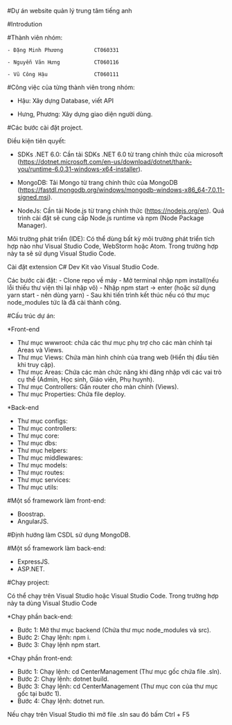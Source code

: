 #Dự án website quản lý trung tâm tiếng anh

#Introdution

#Thành viên nhóm:           

    - Đặng Minh Phương          CT060331
    
    - Nguyễn Văn Hưng           CT060116
    
    - Vũ Công Hậu               CT060111

#Công việc của từng thành viên trong nhóm:
- Hậu: Xây dựng Database, viết API

- Hưng, Phương: Xây dựng giao diện người dùng.

#Các bước cài đặt project.

Điều kiện tiên quyết:

- SDKs .NET 6.0: Cần tải SDKs .NET 6.0 từ trang chính thức của microsoft (https://dotnet.microsoft.com/en-us/download/dotnet/thank-you/runtime-6.0.31-windows-x64-installer).

- MongoDB: Tải Mongo từ trang chính thức của MongoDB (https://fastdl.mongodb.org/windows/mongodb-windows-x86_64-7.0.11-signed.msi).

- NodeJs: Cần tải Node.js từ trang chính thức (https://nodejs.org/en). Quá trình cài đặt sẽ cung cấp Node.js runtime và npm (Node Package Manager).

Môi trường phát triển (IDE): Có thể dùng bất kỳ môi trường phát triển tích hợp nào như Visual Studio Code, WebStorm hoặc Atom. Trong trường hợp này ta sẽ sử dụng Visual Studio Code.

Cài đặt extension C# Dev Kit vào Visual Studio Code.

Các bước cài đặt: - Clone repo về máy - Mở terminal nhập npm install(nếu lỗi thiếu thư viện thì lại nhập vô) - Nhập npm start -> enter (hoặc sử dụng yarn start - nên dùng yarn) - Sau khi tiến trình kết thúc nếu có thư mục node_modules tức là đã cài thành công.

#Cấu trúc dự án:

*Front-end
- Thư mục wwwroot: chứa các thư mục phụ trợ cho các màn chính tại Areas và Views.
- Thư mục Views: Chứa màn hình chính của trang web (Hiển thị đầu tiên khi truy cập).
- Thư mục Areas: Chứa các màn chức năng khi đăng nhập với các vai trò cụ thể (Admin, Học sinh, Giáo viên, Phụ huynh).
- Thư mục Controllers: Gắn router cho màn chính (Views).
- Thư mục Properties: Chứa file deploy.

*Back-end
- Thư mục configs:
- Thư mục controllers:
- Thư mục core:
- Thư mục dbs:
- Thư mục helpers:
- Thư mục middlewares:
- Thư mục models:
- Thư mục routes:
- Thư mục services:
- Thư mục utils:

#Một số framework làm front-end:

- Boostrap.
- AngularJS.

#Định hướng làm CSDL sử dụng MongoDB.

#Một số framework làm back-end:
- ExpressJS.
- ASP.NET.

#Chạy project:

Có thể chạy trên Visual Studio hoặc Visual Studio Code. Trong trường hợp này ta dùng Visual Studio Code

*Chạy phần back-end:
- Bước 1: Mở thư mục backend (Chứa thư mục node_modules và src).
- Bước 2: Chạy lệnh: npm i.
- Bước 3: Chạy lệnh npm start.

*Chạy phần front-end:
- Bước 1: Chạy lệnh: cd CenterManagement (Thư mục gốc chứa file .sln).
- Bước 2: Chạy lệnh: dotnet build.
- Bước 3: Chạy lệnh: cd CenterManagement (Thư mục con của thư mục gốc tại bước 1).
- Bước 4: Chạy lệnh: dotnet run.

Nếu chạy trên Visual Studio thì mở file .sln sau đó bấm Ctrl + F5
